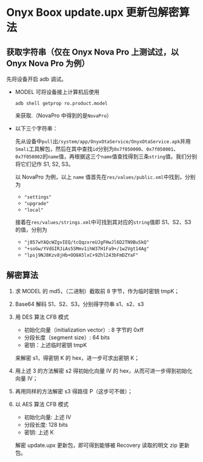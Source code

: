 # Onyx Boox update.upx 更新包解密算法

## 获取字符串（仅在 Onyx Nova Pro 上测试过，以 Onyx Nova Pro 为例）

先将设备开启 adb 调试。

- MODEL 可将设备接上计算机后使用

    ```
    adb shell getprop ro.product.model
    ```

    来获取.（NovaPro 中得到的是`NovaPro`）

- 以下三个字符串：

    先从设备中`pull`出`/system/app/OnyxOtaService/OnyxOtaService.apk`并用`Smali`工具解包，然后在其中查找`id`分别为`0x7f050000`、`0x7f050001`、`0x7f050002`的`name`值，再根据这三个`name`值查找得到三条`string`值，我们分别将它们记作 S1, S2, S3。

    以 NovaPro 为例，以上 `name` 值首先在`res/values/public.xml`中找到，分别为

    - `"settings"`
    - `"upgrade"`
    - `"local"`

    接着在`res/values/strings.xml`中可找到其对应的`string`值即 S1、S2、S3 的值，分别为

    - `"j857wYAQcWZgvIEQ/tcQqzxreUJgFHwJl6D2TN9BuSkQ"`
    - `"+soGw/YVdGIRJiAs5SMmv1ihW37H1Fa9+/1w2Vgt14Ag"`
    - `"lpsj9NJ8Kzv8jHb+OO8A5lxC+9Zhl243bFmDZYaF"`

## 解密算法

1. 求 MODEL 的 md5，（二进制）截取前 8 字节，作为临时密钥 tmpK；
2. Base64 解码 S1、S2、S3，分别得字符串 s1、s2、s3
3. 用 DES 算法 CFB 模式

    - 初始化向量（initialization vector）: 8 字节的 0xff 
    - 分段长度（segment size）: 64 bits
    - 密钥：上述临时密钥 tmpK

    来解密 s1，得密钥 K 的 hex，进一步可求出密钥 K；

4. 用上述 3 的方法解密 s2 得初始化向量 IV 的 hex，从而可进一步得到初始化向量 IV；
5. 再用同样的方法解密 s3 得路径 P（这步可不做）；
6. 以 AES 算法 CFB 模式

    - 初始化向量: 上述 IV
    - 分段长度: 128 bits
    - 密钥: 上述 K

    解密 update.upx 更新包，即可得到能够被 Recovery 读取的明文 zip 更新包。
